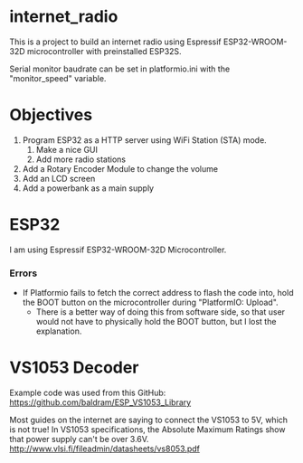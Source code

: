 # internet_radio
This is a project to build an internet radio using Espressif ESP32-WROOM-32D microcontroller with preinstalled ESP32S.

Serial monitor baudrate can be set in platformio.ini with the "monitor_speed" variable.

# Objectives
1. Program ESP32 as a HTTP server using WiFi Station (STA) mode.
    1. Make a nice GUI
    2. Add more radio stations
2. Add a Rotary Encoder Module to change the volume
3. Add an LCD screen
4. Add a powerbank as a main supply

# ESP32
I am using Espressif ESP32-WROOM-32D Microcontroller.

### Errors
- If Platformio fails to fetch the correct address to flash the code into, hold the BOOT button on the microcontroller during "PlatformIO: Upload".
    - There is a better way of doing this from software side, so that user would not have to physically hold the BOOT button, but I lost the explanation.

# VS1053 Decoder
Example code was used from this GitHub: https://github.com/baldram/ESP_VS1053_Library

Most guides on the internet are saying to connect the VS1053 to 5V, which is not true! In VS1053 specifications, the Absolute Maximum Ratings show that power supply can't be over 3.6V.
http://www.vlsi.fi/fileadmin/datasheets/vs8053.pdf